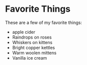 # Favorite Things

These are a few of my favorite things:

- apple cider
- Raindrops on roses
- Whiskers on kittens
- Bright copper kettles
- Warm woolen mittens
- Vanilla ice cream
